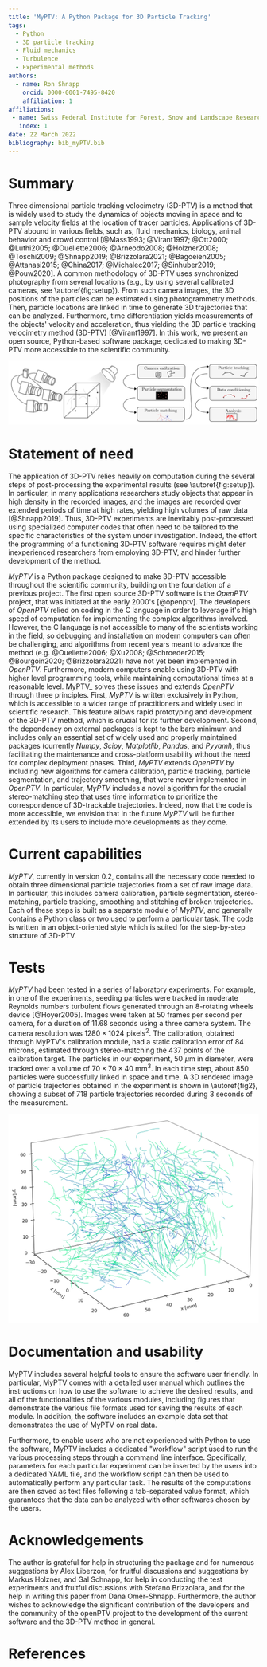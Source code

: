 ```yaml
---
title: 'MyPTV: A Python Package for 3D Particle Tracking'
tags:
  - Python
  - 3D particle tracking
  - Fluid mechanics
  - Turbulence
  - Experimental methods
authors:
  - name: Ron Shnapp
    orcid: 0000-0001-7495-8420
    affiliation: 1
affiliations:
 - name: Swiss Federal Institute for Forest, Snow and Landscape Research WSL
   index: 1
date: 22 March 2022
bibliography: bib_myPTV.bib
---
```


# Summary

Three dimensional particle tracking velocimetry (3D-PTV) is a method that is widely used to study the dynamics of objects moving in space and to sample velocity fields at the location of tracer particles. Applications of 3D-PTV abound in various fields, such as, fluid mechanics, biology, animal behavior and crowd control [@Mass1993; @Virant1997; @Ott2000; @Luthi2005; @Ouellette2006; @Arneodo2008; @Holzner2008; @Toschi2009; @Shnapp2019; @Brizzolara2021; @Bagoeien2005; @Attanasi2015; @China2017; @Michalec2017; @Sinhuber2019; @Pouw2020]. A common methodology of 3D-PTV uses synchronized photography from several locations (e.g., by using several calibrated cameras, see \autoref{fig:setup}). From such camera images, the 3D positions of the particles can be estimated using photogrammetry methods. Then, particle locations are linked in time to generate 3D trajectories that can be analyzed. Furthermore, time differentiation yields measurements of the objects' velocity and acceleration, thus yielding the 3D particle tracking velocimetry method (3D-PTV) [@Virant1997]. In this work, we present an open source, Python-based software package, dedicated to making 3D-PTV more accessible to the scientific community.

![Left - A schematic sketch of a 3D-PTV experiment with a four-camera system. Right - the 6 steps of the post-processing and analysis of common 3D-PTV experiments. \label{fig:setup}](fig1.png)

# Statement of need

The application of 3D-PTV relies heavily on computation during the several steps of post-processing the experimental results (see \autoref{fig:setup}). In particular, in many applications researchers study objects that appear in high density in the recorded images, and the images are recorded over extended periods of time at high rates, yielding high volumes of raw data [@Shnapp2019]. Thus, 3D-PTV experiments are inevitably post-processed using specialized computer codes that often need to be tailored to the specific characteristics of the system under investigation. Indeed, the effort the programming of a functioning 3D-PTV software requires might deter inexperienced researchers from employing 3D-PTV, and hinder further development of the method. 

_MyPTV_ is a Python package designed to make 3D-PTV accessible throughout the scientific community, building on the foundation of a previous project. The first open source 3D-PTV software is the _OpenPTV_ project, that was initiated at the early 2000's [@openptv]. The developers of _OpenPTV_ relied on coding in the C language in order to leverage it's high speed of computation for implementing the complex algorithms involved. However, the C language is not accessible to many of the scientists working in the field, so debugging and installation on modern computers can often be challenging, and algorithms from recent years meant to advance the method (e.g. @Ouellette2006; @Xu2008; @Schroeder2015; @Bourgoin2020; @Brizzolara2021) have not yet been implemented in _OpenPTV_. Furthermore, modern computers enable using 3D-PTV with higher level programming tools, while maintaining computational times at a reasonable level. MyPTV_ solves these issues and extends _OpenPTV_ through three principles. First, _MyPTV_ is written exclusively in Python, which is accessible to a wider range of practitioners and widely used in scientific research. This feature allows rapid prototyping and development of the 3D-PTV method, which is crucial for its further development. Second, the dependency on external packages is kept to the bare minimum and includes only an essential set of widely used and properly maintained packages (currently _Numpy_, _Scipy_, *Matplotlib*, _Pandas_, and *Pyyaml*), thus facilitating the maintenance and cross-platform usability without the need for complex deployment phases.  Third, _MyPTV_ extends _OpenPTV_ by including new algorithms for camera calibration, particle tracking, particle segmentation, and trajectory smoothing, that were never implemented in _OpenPTV_. In particular, *MyPTV* includes a novel algorithm for the crucial stereo-matching step that uses time information to prioritize the correspondence of 3D-trackable trajectories. Indeed, now that the code is more accessible, we envision that in the future _MyPTV_  will be further extended by its users to include more developments as they come.   

# Current capabilities

_MyPTV_, currently in version 0.2, contains all the necessary code needed to obtain three dimensional particle trajectories from a set of raw image data. In particular, this includes camera calibration, particle segmentation, stereo-matching, particle tracking, smoothing and stitching of broken trajectories. Each of these steps is built as a separate module of _MyPTV_, and generally contains a Python class or two used to perform a particular task. The code is written in an object-oriented style which is suited for the step-by-step structure of 3D-PTV.

# Tests

*MyPTV* had been tested in a series of laboratory experiments. For example, in one of the experiments, seeding particles were tracked in moderate Reynolds numbers turbulent flows generated through an 8-rotating wheels device [@Hoyer2005]. Images were taken at 50 frames per second per camera,  for a duration of 11.68 seconds using a three camera system. The camera resolution was $1280\times1024\,\,\text{pixels}^2$. The calibration, obtained through MyPTV's calibration module, had a static calibration error of 84 microns, estimated through stereo-matching the 437 points of the calibration target. The particles in our experiment, $50 \,\, \mu \text{m}$ in diameter, were tracked over a volume of $70\times70\times40$ mm$^3$. In each time step, about 850 particles were successfully linked in space and time. A 3D rendered image of particle trajectories obtained in the experiment is shown in \autoref{fig2}, showing a subset of 718 particle trajectories recorded during 3 seconds of the measurement.


![A 3D-rendered image, showing particle trajectories obtained in an experiment. The data shown corresponds to three seconds of measurement and shows 718 trajectories. \label{fig2}](traj_image.jpg)

# Documentation and usability 

MyPTV includes several helpful tools to ensure the software user friendly. In particular, MyPTV comes with a detailed user manual which outlines the instructions on how to use the software to achieve the desired results, and all of the functionalities of the various modules, including figures that demonstrate the various file formats used for saving the results of each module. In addition, the software includes an example data set that demonstrates the use of MyPTV on real data. 

Furthermore, to enable users who are not experienced with Python to use the software, MyPTV includes a dedicated "workflow" script used to run the various processing steps through a command line interface. Specifically, parameters for each particular experiment can be inserted by the users into a dedicated YAML file, and the workflow script can then be used to automatically perform any particular task. The results of the computations are then saved as text files following a tab-separated value format, which guarantees that the data can be analyzed with other softwares chosen by the users.

# Acknowledgements

The author is grateful for help in structuring the package and for numerous suggestions by Alex Liberzon, for fruitful discussions and suggestions by Markus Holzner, and Gal Schnapp, for help in conducting the test experiments and fruitful discussions with Stefano Brizzolara, and for the help in writing this paper from Dana Omer-Shnapp. Furthermore, the author wishes to acknowledge the significant contribution of the developers and the community of the openPTV project to the development of the current software and the 3D-PTV method in general. 


# References
